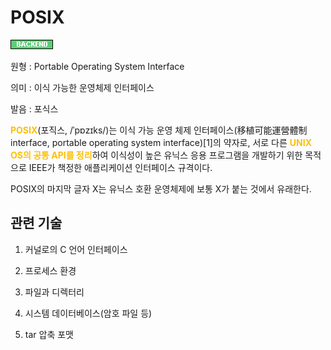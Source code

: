 <d-title>

# POSIX

</d-title>

<d-label>

<d-inner>

![Backend](../2TAT1C/Label_Backend.png)

</d-inner>

</d-label>

<d-origin>

원형 : Portable Operating System Interface

</d-origin>

<d-mean>

의미  : 이식 가능한 운영체제 인터페이스

</d-mean>

<d-pronunciation>

발음 : 포식스

</d-pronunciation>

<d-content>

<span style="color:#FFBF00; font-weight:bold;">POSIX</span>(포직스, /ˈpɒzɪks/)는 이식 가능 운영 체제 인터페이스(移植可能運營體制 interface, portable operating system interface)[1]의 약자로, 서로 다른 <span style="color:#FFBF00; font-weight:bold;">UNIX OS의 공통 API를 정리</span>하여 이식성이 높은 유닉스 응용 프로그램을 개발하기 위한 목적으로 IEEE가 책정한 애플리케이션 인터페이스 규격이다.

POSIX의 마지막 글자 X는 유닉스 호환 운영체제에 보통 X가 붙는 것에서 유래한다.

</d-content>

<d-relation>

## 관련 기술

<d-inner>

1. 커널로의 C 언어 인터페이스

</d-inner>

<d-inner>

2. 프로세스 환경

</d-inner>

<d-inner>

3. 파일과 디렉터리

</d-inner>

<d-inner>

4. 시스템 데이터베이스(암호 파일 등)

</d-inner>

<d-inner>

5. tar 압축 포맷

</d-inner>

</d-relation>
